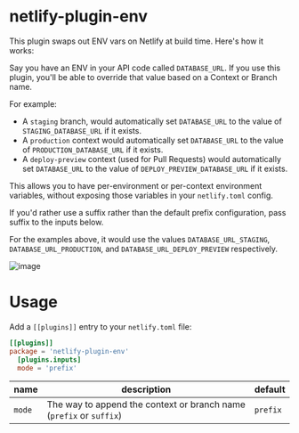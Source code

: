# netlify-plugin-env

This plugin swaps out ENV vars on Netlify at build time. Here's how it works:

Say you have an ENV in your API code called `DATABASE_URL`. If you use this plugin, you'll be able to override that value based on a Context or Branch name.

For example:

- A `staging` branch, would automatically set `DATABASE_URL` to the value of `STAGING_DATABASE_URL` if it exists.
- A `production` context would automatically set `DATABASE_URL` to the value of `PRODUCTION_DATABASE_URL` if it exists.
- A `deploy-preview` context (used for Pull Requests) would automatically set `DATABASE_URL` to the value of `DEPLOY_PREVIEW_DATABASE_URL` if it exists.

This allows you to have per-environment or per-context environment variables, without exposing those variables in your `netlify.toml` config.

If you'd rather use a suffix rather than the default prefix configuration, pass suffix to the inputs below.

For the examples above, it would use the values `DATABASE_URL_STAGING`, `DATABASE_URL_PRODUCTION`, and `DATABASE_URL_DEPLOY_PREVIEW` respectively.

![image](https://user-images.githubusercontent.com/14339/79061346-6403e100-7c5d-11ea-86ef-34d2857b388b.png)

# Usage

Add a `[[plugins]]` entry to your `netlify.toml` file:

```toml
[[plugins]]
package = 'netlify-plugin-env'
  [plugins.inputs]
  mode = 'prefix'
```

| name   | description                                                         | default  |
| ------ | ------------------------------------------------------------------- | -------- |
| `mode` | The way to append the context or branch name (`prefix` or `suffix`) | `prefix` |
